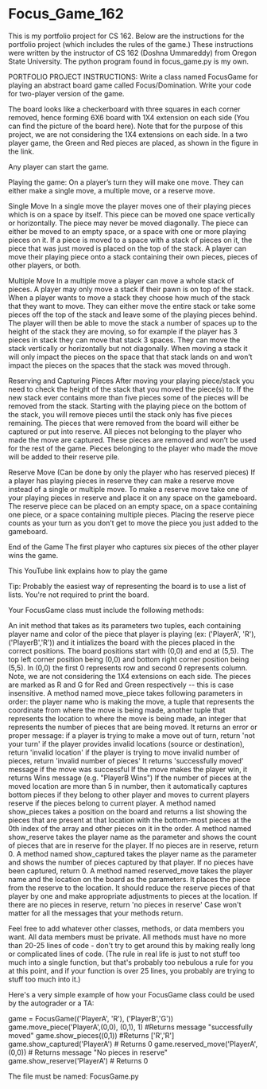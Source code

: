 # Focus_Game_162
This is my portfolio project for CS 162. Below are the instructions for the portfolio project (which includes the rules of the game.) These instructions
were written by the instructor of CS 162 (Doshna Ummareddy) from Oregon State University. The python program found in focus_game.py is my own. 


PORTFOLIO PROJECT INSTRUCTIONS:
Write a class named FocusGame for playing an abstract board game called Focus/Domination.
Write your code for two-player version of the game.

The board looks like a checkerboard with three squares in each corner removed, hence forming 6X6 board with 1X4 extension on each side (You can find the picture of the board here). Note that for the purpose of this project, we are not considering the 1X4 extensions on each side. In a two player game, the Green and Red pieces are placed, as shown in the figure in the link.

Any player can start the game.

Playing the game:
On a player’s turn they will make one move. They can either make a single move, a multiple move, or a reserve move.

Single Move
In a single move the player moves one of their playing pieces which is on a space by itself. This piece can be moved one space vertically or horizontally. The piece may never be moved diagonally. The piece can either be moved to an empty space, or a space with one or more playing pieces on it. If a piece is moved to a space with a stack of pieces on it, the piece that was just moved is placed on the top of the stack. A player can move their playing piece onto a stack containing their own pieces, pieces of other players, or both.

Multiple Move
In a multiple move a player can move a whole stack of pieces. A player may only move a stack if their pawn is on top of the stack. When a player wants to move a stack they choose how much of the stack that they want to move. They can either move the entire stack or take some pieces off the top of the stack and leave some of the playing pieces behind. The player will then be able to move the stack a number of spaces up to the height of the stack they are moving, so for example if the player has 3 pieces in stack they can move that stack 3 spaces. They can move the stack vertically or horizontally but not diagonally. When moving a stack it will only impact the pieces on the space that that stack lands on and won’t impact the pieces on the spaces that the stack was moved through.

Reserving and Capturing Pieces
After moving your playing piece/stack you need to check the height of the stack that you moved the piece(s) to. If the new stack ever contains more than five pieces some of the pieces will be removed from the stack. Starting with the playing piece on the bottom of the stack, you will remove pieces until the stack only has five pieces remaining. The pieces that were removed from the board will either be captured or put into reserve. All pieces not belonging to the player who made the move are captured. These pieces are removed and won’t be used for the rest of the game. Pieces belonging to the player who made the move will be added to their reserve pile.

Reserve Move (Can be done by only the player who has reserved pieces)
If a player has playing pieces in reserve they can make a reserve move instead of a single or multiple move. To make a reserve move take one of your playing pieces in reserve and place it on any space on the gameboard. The reserve piece can be placed on an empty space, on a space containing one piece, or a space containing multiple pieces. Placing the reserve piece counts as your turn as you don’t get to move the piece you just added to the gameboard.

End of the Game
The first player who captures six pieces of the other player wins the game.

This YouTube link explains how to play the game

Tip: Probably the easiest way of representing the board is to use a list of lists. You're not required to print the board.

Your FocusGame class must include the following methods:

An init method that takes as its parameters two tuples, each containing player name and color of the piece that player is playing (ex: ('PlayerA', 'R'), ('PlayerB','R')) and it intializes the board with the pieces placed in the correct positions. The board positions start with (0,0) and end at (5,5). The top left corner position being (0,0) and bottom right corner position being (5,5). In (0,0) the first 0 represents row and second 0 represents column. Note, we are not considering the 1X4 extensions on each side. The pieces are marked as R and G for Red and Green respectively -- this is case insensitive.
A method named move_piece takes following parameters in order: the player name who is making the move, a tuple that represents the coordinate from where the move is being made, another tuple that represents the location to where the move is being made, an integer that represents the number of pieces that are being moved.
It returns an error or proper message:
if a player is trying to make a move out of turn, return 'not your turn'
if the player provides invalid locations (source or destination), return 'invalid location'
if the player is trying to move invalid number of pieces, return 'invalid number of pieces'
It returns 'successfully moved' message if the move was successful
If the move makes the player win, it returns <player name> Wins message (e.g. "PlayerB Wins")
If the number of pieces at the moved location are more than 5 in number, then it automatically captures bottom pieces if they belong to other player and moves to current players reserve if the pieces belong to current player.
A method named show_pieces takes a position on the board and returns a list showing the pieces that are present at that location with the bottom-most pieces at the 0th index of the array and other pieces on it in the order.
A method named show_reserve takes the player name as the parameter and shows the count of pieces that are in reserve for the player. If no pieces are in reserve, return 0.
A method named show_captured takes the player name as the parameter and shows the number of pieces captured by that player. If no pieces have been captured, return 0.
A method named reserved_move takes the player name and the location on the board as the parameters. It places the piece from the reserve to the location. It should reduce the reserve pieces of that player by one and make appropriate adjustments to pieces at the location. If there are no pieces in reserve, return 'no pieces in reserve'
Case won't matter for all the messages that your methods return.

Feel free to add whatever other classes, methods, or data members you want. All data members must be private. All methods must have no more than 20-25 lines of code - don't try to get around this by making really long or complicated lines of code. (The rule in real life is just to not stuff too much into a single function, but that's probably too nebulous a rule for you at this point, and if your function is over 25 lines, you probably are trying to stuff too much into it.)

Here's a very simple example of how your FocusGame class could be used by the autograder or a TA:

game = FocusGame(('PlayerA', 'R'), ('PlayerB','G'))
game.move_piece('PlayerA',(0,0), (0,1), 1)  #Returns message "successfully moved"
game.show_pieces((0,1)) #Returns ['R','R']
game.show_captured('PlayerA') # Returns 0
game.reserved_move('PlayerA', (0,0)) # Returns message "No pieces in reserve"
game.show_reserve('PlayerA') # Returns 0

The file must be named: FocusGame.py
